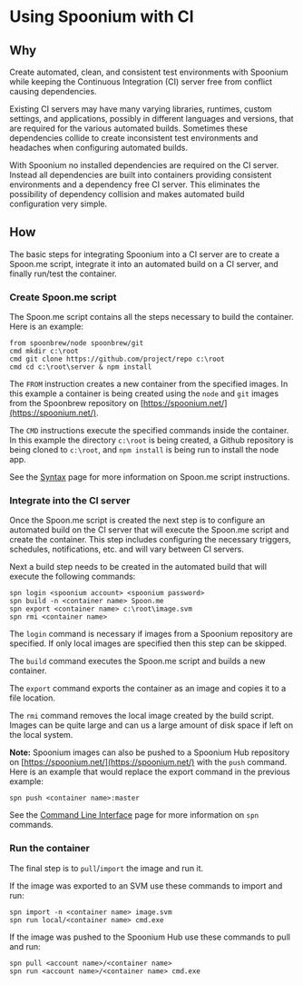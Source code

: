 # Using Spoonium with CI  #

## Why ##

Create automated, clean, and consistent test environments with Spoonium while keeping the Continuous Integration (CI) server free from conflict causing dependencies.

Existing CI servers may have many varying libraries, runtimes, custom settings, and applications, possibly in different languages and versions, that are required for the various automated builds.  Sometimes these dependencies collide to create inconsistent test environments and headaches when configuring automated builds. 

With Spoonium no installed dependencies are required on the CI server.  Instead all dependencies are built into containers providing consistent environments and a dependency free CI server.  This eliminates the possibility of dependency collision and makes automated build configuration very simple. 

## How ##

The basic steps for integrating Spoonium into a CI server are to create a Spoon.me script, integrate it into an automated build on a CI server, and finally run/test the container.

### Create Spoon.me script ###

The Spoon.me script contains all the steps necessary to build the container.  Here is an example:

    from spoonbrew/node spoonbrew/git
    cmd mkdir c:\root
    cmd git clone https://github.com/project/repo c:\root
    cmd cd c:\root\server & npm install

The `FROM` instruction creates a new container from the specified images.  In this example a container is being created using the `node` and `git` images from the Spoonbrew repository on [https://spoonium.net/](https://spoonium.net/).

The `CMD` instructions execute the specified commands inside the container.  In this example the directory `c:\root` is being created, a Github repository is being cloned to `c:\root`, and `npm install` is being run to install the node app.

See the [Syntax](#Syntax_for_.me_Scripts) page for more information on Spoon.me script instructions.

### Integrate into the CI server ###

Once the Spoon.me script is created the next step is to configure an automated build on the CI server that will execute the Spoon.me script and create the container.  This step includes configuring the necessary triggers, schedules, notifications, etc. and will vary between CI servers.

Next a build step needs to be created in the automated build that will execute the following commands:

    spn login <spoonium account> <spoonium password>
    spn build -n <container name> Spoon.me
    spn export <container name> c:\root\image.svm
    spn rmi <container name>

The `login` command is necessary if images from a Spoonium repository are specified.  If only local images are specified then this step can be skipped.

The `build` command executes the Spoon.me script and builds a new container.

The `export` command exports the container as an image and copies it to a file location.

The `rmi` command removes the local image created by the build script.  Images can be quite large and can us a large amount of disk space if left on the local system.

**Note:**  Spoonium images can also be pushed to a Spoonium Hub repository on [https://spoonium.net/](https://spoonium.net/) with the `push` command.  Here is an example that would replace the export command in the previous example:

    spn push <container name>:master

See the [Command Line Interface](#command_line_interface) page for more information on `spn` commands.

### Run the container ###

The final step is to `pull`/`import` the image and run it.  

If the image was exported to an SVM use these commands to import and run:

    spn import -n <container name> image.svm
    spn run local/<container name> cmd.exe

If the image was pushed to the Spoonium Hub use these commands to pull and run:

    spn pull <account name>/<container name>
    spn run <account name>/<container name> cmd.exe

